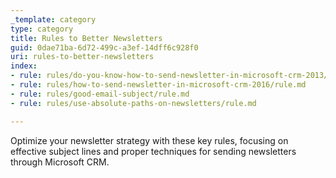 ```yaml
---
_template: category
type: category
title: Rules to Better Newsletters
guid: 0dae71ba-6d72-499c-a3ef-14dff6c928f0
uri: rules-to-better-newsletters
index:
- rule: rules/do-you-know-how-to-send-newsletter-in-microsoft-crm-2013/rule.md
- rule: rules/how-to-send-newsletter-in-microsoft-crm-2016/rule.md
- rule: rules/good-email-subject/rule.md
- rule: rules/use-absolute-paths-on-newsletters/rule.md

---
```


Optimize your newsletter strategy with these key rules, focusing on effective subject lines and proper techniques for sending newsletters through Microsoft CRM.
